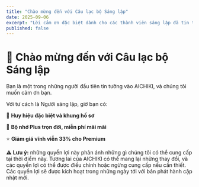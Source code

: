 ```yaml
---
title: "Chào mừng đến với Câu lạc bộ Sáng lập"
date: 2025-09-06
excerpt: "Lời cảm ơn đặc biệt dành cho các thành viên sáng lập đã tin tưởng vào AICHIKI ngay từ đầu."
published: false
---
```


# 🎉 Chào mừng đến với Câu lạc bộ Sáng lập

Bạn là một trong những người đầu tiên tin tưởng vào AICHIKI, và chúng tôi muốn cảm ơn bạn.

Với tư cách là Người sáng lập, giờ bạn có:

🏅 **Huy hiệu đặc biệt và khung hồ sơ**

🧠 **Bộ nhớ Plus trọn đời, miễn phí mãi mãi**

⭐ **Giảm giá vĩnh viễn 33% cho Premium**

⚠️ **Lưu ý:** những quyền lợi này phản ánh những gì chúng tôi có thể cung cấp tại thời điểm này. Tương lai của AICHIKI có thể mang lại những thay đổi, và các quyền lợi có thể được điều chỉnh hoặc ngừng cung cấp nếu cần thiết. Các quyền lợi sẽ được kích hoạt trong những ngày tới với bản phát hành cập nhật mới.